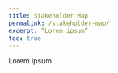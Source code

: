 ```yaml
---
title: Stakeholder Map
permalink: /stakeholder-map/
excerpt: “Lorem ipsum”
toc: true
---
```


Lorem ipsum